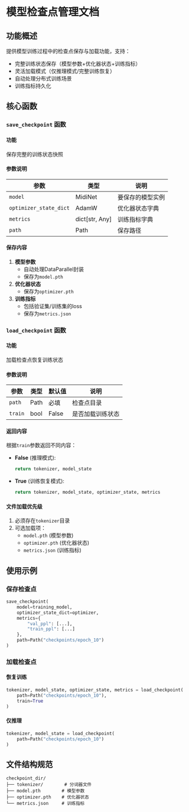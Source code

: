 # 模型检查点管理文档

## 功能概述
提供模型训练过程中的检查点保存与加载功能，支持：
- 完整训练状态保存（模型参数+优化器状态+训练指标）
- 灵活加载模式（仅推理模式/完整训练恢复）
- 自动处理分布式训练场景
- 训练指标持久化

## 核心函数
### `save_checkpoint` 函数
#### 功能
保存完整的训练状态快照

#### 参数说明
| 参数 | 类型 | 说明 |
| - | - | - |
| `model` | MidiNet | 要保存的模型实例 |
| `optimizer_state_dict` | AdamW | 优化器状态字典 |
| `metrics` | dict[str, Any] | 训练指标字典 |
| `path` | Path | 保存路径 |

#### 保存内容
1. **模型参数**
   - 自动处理DataParallel封装
   - 保存为`model.pth`
2. **优化器状态**
   - 保存为`optimizer.pth`
3. **训练指标**
   - 包括验证集/训练集的loss
   - 保存为`metrics.json`

### `load_checkpoint` 函数
#### 功能
加载检查点恢复训练状态

#### 参数说明
| 参数 | 类型 | 默认值 | 说明 |
|------|------|--------|------|
| `path` | Path | 必填 | 检查点目录 |
| `train` | bool | False | 是否加载训练状态 |

#### 返回内容
根据`train`参数返回不同内容：
- **False** (推理模式):
  ```python
  return tokenizer, model_state
  ```
- **True** (训练恢复模式):
  ```python
  return tokenizer, model_state, optimizer_state, metrics
  ```

#### 文件加载优先级
1. 必须存在`tokenizer`目录
2. 可选加载项：
   - `model.pth` (模型参数)
   - `optimizer.pth` (优化器状态)
   - `metrics.json` (训练指标)

## 使用示例
### 保存检查点
```python
save_checkpoint(
    model=training_model,
    optimizer_state_dict=optimizer,
    metrics={
        "val_ppl": [...],
        "train_ppl": [...]
    },
    path=Path("checkpoints/epoch_10")
)
```

### 加载检查点
#### 恢复训练
```python
tokenizer, model_state, optimizer_state, metrics = load_checkpoint(
    path=Path("checkpoints/epoch_10"),
    train=True
)
```
#### 仅推理
```python
tokenizer, model_state = load_checkpoint(
    path=Path("checkpoints/epoch_10")
)
```

## 文件结构规范
```
checkpoint_dir/
├── tokenizer/        # 分词器文件
├── model.pth        # 模型参数
├── optimizer.pth    # 优化器状态
└── metrics.json     # 训练指标
```

